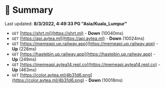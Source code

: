 # 📖 Summary
Last updated: **8/3/2022, 4:49:33 PG "Asia/Kuala_Lumpur"**

- `GET` [https://shrt.ml](https://shrt.ml) - **Down** (10040ms)
- `GET` [https://api.aytea.ml](https://api.aytea.ml) - **Down** (10024ms)
- `GET` [https://memeapi.up.railway.app](https://memeapi.up.railway.app) - **Up** (228ms)
- `GET` [https://hastebin.up.railway.app](https://hastebin.up.railway.app) - **Up** (249ms)
- `GET` [https://memeapi.aytea14.repl.co](https://memeapi.aytea14.repl.co) - **Up** (463ms)
- `GET` [https://color.aytea.ml/4b31d6.png](https://color.aytea.ml/4b31d6.png) - **Down** (10018ms)
